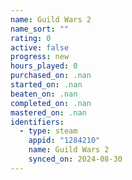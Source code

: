 ```yaml
---
name: Guild Wars 2
name_sort: ""
rating: 0
active: false
progress: new
hours_played: 0
purchased_on: .nan
started_on: .nan
beaten_on: .nan
completed_on: .nan
mastered_on: .nan
identifiers:
  - type: steam
    appid: "1284210"
    name: Guild Wars 2
    synced_on: 2024-08-30
---
```

